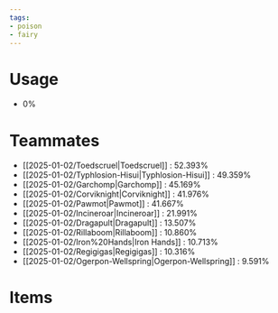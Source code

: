 ```yaml
---
tags:
- poison
- fairy
---
```

# Usage
- 0%
# Teammates
- [[2025-01-02/Toedscruel|Toedscruel]] : 52.393%
- [[2025-01-02/Typhlosion-Hisui|Typhlosion-Hisui]] : 49.359%
- [[2025-01-02/Garchomp|Garchomp]] : 45.169%
- [[2025-01-02/Corviknight|Corviknight]] : 41.976%
- [[2025-01-02/Pawmot|Pawmot]] : 41.667%
- [[2025-01-02/Incineroar|Incineroar]] : 21.991%
- [[2025-01-02/Dragapult|Dragapult]] : 13.507%
- [[2025-01-02/Rillaboom|Rillaboom]] : 10.860%
- [[2025-01-02/Iron%20Hands|Iron Hands]] : 10.713%
- [[2025-01-02/Regigigas|Regigigas]] : 10.316%
- [[2025-01-02/Ogerpon-Wellspring|Ogerpon-Wellspring]] : 9.591%
# Items